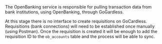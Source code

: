 
The OpenBanking service is responsible for pulling transaction data from bank institutions, using OpenBanking, through GoGardless.

At this stage there is no interface to create requisitions on GoCardless. Requisitions (bank connections) will need to be established once manually (using Postman). 
Once the requisition is created it will be enough to add the requisition ID to the `ob_accounts` table and the process will be able to sync.

